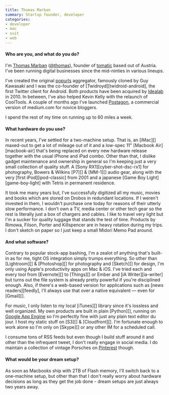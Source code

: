 ```yaml
---
title: Thomas Marban
summary: Startup founder, developer
categories:
- developer
- mac
- suit
- web
---
```


#### Who are you, and what do you do?

I'm [Thomas Marban](http://www.marban.com/ "Thomas' website.") ([@thomas](http://twitter.com/thomas/ "Thomas' Twitter account.")), founder of [tomatic](http://www.tomatic.com/ "Thomas' company site.") based out of Austria. I've been running digital businesses since the mid-ninties in various lineups.

I've created the original [popurls](http://popurls.com/ "An aggregator service.") aggregator, famously cloned by Guy Kawasaki and I was the co-founder of [Twidroyd][twidroid-android], the first Twitter client for Android. Both products have been acquired by [Idealab](http://idealab.com/ "The Idealab site.") in 2010. In between, I've also helped Kevin Kelly with the relaunch of CoolTools.  A couple of months ago I've launched [Postagon](http://www.postagon.com/ "A weblogging platform."), a commercial version of medium.com for novice bloggers.

I spend the rest of my time on running up to 60 miles a week.

#### What hardware do you use?

In recent years, I've settled for a two-machine setup. That is, an [iMac][] maxed-out to get a lot of mileage out of it and a low-spec 11" [Macbook Air][macbook-air] that's being replaced on every new hardware release together with the usual iPhone and iPad combo. Other than that, I dislike gadget maintenance and ownership in general so I'm keeping just a very small collection of quality stuff. A [Sony RX1][cyber-shot-dsc-rx1] for photography, Bowers & Wilkins [P7][] & [MM-1][] audio gear, along with the very [first iPod][ipod-classic] from 2001 and a japanese [Game Boy Light][game-boy-light] with Tetris in permanent residence.

It took me many years but, I've successfully digitized all my music, movies and books which are stored on Drobos in redundant locations. If I weren't invested in them, I wouldn't purchase one today for reasons of their utterly slow performance. I don't own a TV, media center or other tech gear so the rest is literally just a box of chargers and cables. I like to travel very light but I'm a sucker for quality luggage that stands the test of time. Products by Rimowa, Filson, Porter and Killspencer are in heavy rotation during my trips. I don't sketch on paper so I just keep a small Midori Memo Pad around.

#### And what software?

Contrary to popular stock-app bashing, I'm a zealot of anything that's built-in as for me, tight OS integration simply trumps everything. So other than [Lightroom][] & [Photoshop][] for photography and [Sketch][] for design, I'm only using Apple's productivity apps on Mac & iOS. I've tried each and every tool from [Evernote][] to [Things][] or Ember and [iA Writer][ia-writer] but turns out the file system is already pretty powerful if you're disciplined enough. Also, if there's a web-based version for applications such as [news readers][feedly], I'll always use that over a native equivalent — even for [Gmail][].

For music, I only listen to my local [iTunes][] library since it's lossless and well organized. My own products are built in plain [Python][], running on [Google App Engine](https://developers.google.com/appengine/)  so I'm perfectly fine with just any plain text editor du jour. I host my static stuff on [S3][] & [Cloudfront][]. I'm fortunate enough to work alone so I'm only on [Skype][] or any other IM for a scheduled call.

I consume tons of RSS feeds but even though I build stuff around it and other than the infrequent tweet, I don't really engage in social media. I do maintain a collection of vintage Porsches on [Pinterest](http://www.pinterest.com/thomas/vintage-porsche-911/ "Thomas' Porsche pins on Pinterest.") though.

#### What would be your dream setup?

As soon as Macbooks ship with 2TB of Flash memory, I'll switch back to a one-machine setup, but other than that I don't really worry about hardware decisions as long as they get the job done - dream setups are just always two years away.